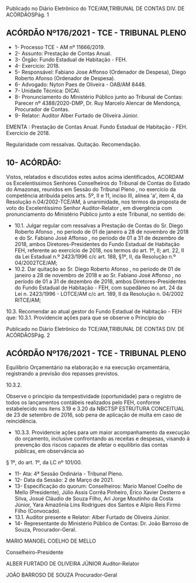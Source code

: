 Publicado  no  Diário  Eletrônico do TCE/AM,TRIBUNAL DE CONTAS DIV. DE ACÓRDÃOSPág. 1

## ACÓRDÃO Nº176/2021 - TCE - TRIBUNAL PLENO

- 1- Processo TCE - AM nº 11666/2019.
- 2- Assunto: Prestação de Contas Anual.
- 3- Órgão: Fundo Estadual de Habitação - FEH.
- 4- Exercício: 2018.
- 5- Responsável: Fabiano Jose Affonso (Ordenador de Despesa), Diego Roberto Afonso (Ordenador de Despesa).
- 6- Advogado: Nyton Paes de Oliveira - OAB/AM 8448.
- 7- Unidade Técnica: DICAI.
- 8- Pronunciamento  do  Ministério  Público  junto  ao  Tribunal  de  Contas: Parecer  nº 4388/2020-DMP, Dr. Ruy Marcelo Alencar de Mendonça, Procurador de Contas.
- 9- Relator: Auditor Alber Furtado de Oliveira Júnior.

EMENTA : Prestação de Contas Anual. Fundo Estadual de Habitação - FEH. Exercício de 2018.

Regularidade com ressalvas. Quitação. Recomendação.

## 10-  ACÓRDÃO:

Vistos, relatados e discutidos estes autos acima identificados, ACORDAM os Excelentíssimos Senhores Conselheiros do Tribunal de Contas do Estado do Amazonas, reunidos em Sessão do Tribunal Pleno , no exercício da competência atribuída pelos arts. 5º, II e 11, inciso III, alínea 'a', item 4, da Resolução n.04/2002-TCE/AM, à unanimidade, nos termos da proposta de voto do Excelentíssimo Senhor Auditor-Relator , em divergência com pronunciamento do Ministério Público junto a este Tribunal, no sentido de:

- 10.1. Julgar  regular  com  ressalvas a  Prestação  de  Contas  do Sr.  Diego Roberto Afonso , no período de 01 de janeiro a 28 de novembro de 2018 e do Sr. Fabiano José Affonso , no período de 01 a 31 de dezembro de 2018,  ambos  Diretores-Presidentes  do  Fundo  Estadual  de  Habitação  FEH, referente ao exercício de 2018, nos termos do art. 1º, II; art. 22, II da Lei Estadual n.º 2423/1996 c/c art. 188, §1º, II, da Resolução n.º 04/2002TCE/AM;
- 10.2. Dar quitação ao Sr. Diego Roberto Afonso , no período de 01 de janeiro a 28 de novembro de 2018 e ao Sr. Fabiano José Affonso , no período de 01 a 31 de dezembro de 2018, ambos Diretores-Presidentes do Fundo Estadual  de  Habitação  -  FEH,  com  supedâneo  no  art.  24  da  Lei  n. 2423/1996  -  LOTCE/AM  c/c  art.  189,  II  da  Resolução  n.  04/2002  RITCE/AM;

10.3. Recomendar ao atual gestor do Fundo Estadual de Habitação - FEH que: 10.3.1. Providencie  ações  para  que  se  observe  o  Princípio  do

Publicado  no  Diário  Eletrônico do TCE/AM,TRIBUNAL DE CONTAS DIV. DE ACÓRDÃOSPág. 2

## ACÓRDÃO Nº176/2021 - TCE - TRIBUNAL PLENO

Equilíbrio Orçamentário  na  elaboração  e  na  execução orçamentária, registrando a previsão dos repasses previstos.

10.3.2.

Observe o princípio da tempestividade (oportunidade) para o  registro  de  todos  os  lançamentos  contábeis  realizados pelo FEH, conforme estabelecido nos itens 3.19 e 3.20 da NBCTSP ESTRUTURA CONCEITUAL de 23 de setembro de  2016,  sob  pena  de  aplicação  de  multa  em  caso  de reincidência.

- 10.3.3. Providencie  ações  para  um  maior  acompanhamento  da execução do orçamento, inclusive confrontando as receitas e  despesas,  visando  à  prevenção  dos  riscos  capazes  de afetar o equilíbrio das contas públicas, em observância ao

§ 1º, do art. 1º, da LC nº 101/00.

- 11-  Ata: 4ª Sessão Ordinária - Tribunal Pleno.
- 12-  Data da Sessão: 2 de Março de 2021.
- 13-  Especificação do quorum: Conselheiros: Mario Manoel Coelho de Mello (Presidente), Júlio Assis Corrêa Pinheiro, Érico Xavier Desterro e Silva, Josué Cláudio de Souza Filho, Ari Jorge Moutinho da Costa Júnior, Yara Amazônia Lins Rodrigues dos Santos e Alípio Reis Firmo Filho (Convocado).
- 13.1. Auditor presente e Relator: Alber Furtado de Oliveira Júnior.
- 14-  Representante  do  Ministério  Público  de  Contas: Dr. João  Barroso  de  Souza, Procurador-Geral.

MARIO MANOEL COELHO DE MELLO

Conselheiro-Presidente

ALBER FURTADO DE OLIVEIRA JÚNIOR Auditor-Relator

JOÃO BARROSO DE SOUZA Procurador-Geral